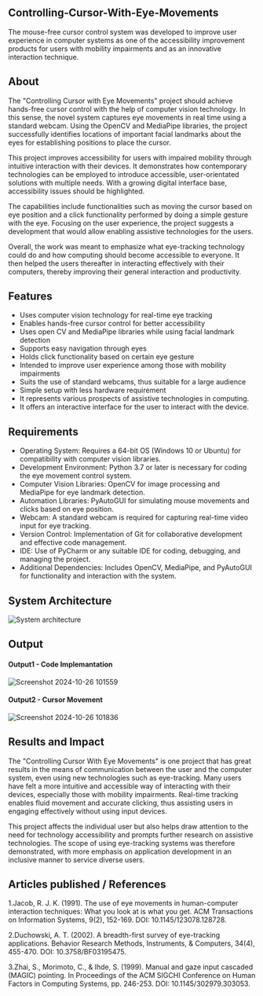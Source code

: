 ## Controlling-Cursor-With-Eye-Movements

The mouse-free cursor control system was developed to improve user experience in computer systems as one of the accessibility improvement products for users with mobility impairments and as an innovative interaction technique.

## About
<!--Detailed Description about the project-->
The "Controlling Cursor with Eye Movements" project should achieve hands-free cursor control with the help of computer vision technology. In this sense, the novel system captures eye movements in real time using a standard webcam. Using the OpenCV and MediaPipe libraries, the project successfully identifies locations of important facial landmarks about the eyes for establishing positions to place the cursor.

This project improves accessibility for users with impaired mobility through intuitive interaction with their devices. It demonstrates how contemporary technologies can be employed to introduce accessible, user-orientated solutions with multiple needs. With a growing digital interface base, accessibility issues should be highlighted.

The capabilities include functionalities such as moving the cursor based on eye position and a click functionality performed by doing a simple gesture with the eye. Focusing on the user experience, the project suggests a development that would allow enabling assistive technologies for the users.

Overall, the work was meant to emphasize what eye-tracking technology could do and how computing should become accessible to everyone. It then helped the users thereafter in interacting effectively with their computers, thereby improving their general interaction and productivity.

## Features
<!--List the features of the project as shown below-->
- Uses computer vision technology for real-time eye tracking
- Enables hands-free cursor control for better accessibility
- Uses open CV and MediaPipe libraries while using facial landmark detection
- Supports easy navigation through eyes
- Holds click functionality based on certain eye gesture
- Intended to improve user experience among those with mobility impairments
- Suits the use of standard webcams, thus suitable for a large audience
- Simple setup with less hardware requirement
- It represents various prospects of assistive technologies in computing.
- It offers an interactive interface for the user to interact with the device.

## Requirements
<!--List the requirements of the project as shown below-->
* Operating System: Requires a 64-bit OS (Windows 10 or Ubuntu) for compatibility with computer vision libraries.
* Development Environment: Python 3.7 or later is necessary for coding the eye movement control system.
* Computer Vision Libraries: OpenCV for image processing and MediaPipe for eye landmark detection.
* Automation Libraries: PyAutoGUI for simulating mouse movements and clicks based on eye position.
* Webcam: A standard webcam is required for capturing real-time video input for eye tracking.
* Version Control: Implementation of Git for collaborative development and effective code management.
* IDE: Use of PyCharm or any suitable IDE for coding, debugging, and managing the project.
* Additional Dependencies: Includes OpenCV, MediaPipe, and PyAutoGUI for functionality and interaction with the system.







## System Architecture
<!--Embed the system architecture diagram as shown below-->

![System architecture](https://github.com/user-attachments/assets/63e3c796-08af-4c48-b820-5a3101e4a6d7)



## Output

<!--Embed the Output picture at respective places as shown below as shown below-->
#### Output1 - Code Implemantation

![Screenshot 2024-10-26 101559](https://github.com/user-attachments/assets/f37be419-9bf2-46db-bec6-e1a17ccda111)



#### Output2 - Cursor Movement

![Screenshot 2024-10-26 101836](https://github.com/user-attachments/assets/94c181e9-1f51-49bf-9026-deb0ccf46397)


## Results and Impact
<!--Give the results and impact as shown below-->
The "Controlling Cursor With Eye Movements" is one project that has great results in the means of communication between the user and the computer system, even using new technologies such as eye-tracking. Many users have felt a more intuitive and accessible way of interacting with their devices, especially those with mobility impairments. Real-time tracking enables fluid movement and accurate clicking, thus assisting users in engaging effectively without using input devices.

This project affects the individual user but also helps draw attention to the need for technology accessibility and prompts further research on assistive technologies. The scope of using eye-tracking systems was therefore demonstrated, with more emphasis on application development in an inclusive manner to service diverse users.

## Articles published / References

1.Jacob, R. J. K. (1991). The use of eye movements in human-computer interaction techniques: What you look at is what you get. ACM Transactions on Information Systems, 9(2), 152-169. DOI: 10.1145/123078.128728.

2.Duchowski, A. T. (2002). A breadth-first survey of eye-tracking applications. Behavior Research Methods, Instruments, & Computers, 34(4), 455-470. DOI: 10.3758/BF03195475.

3.Zhai, S., Morimoto, C., & Ihde, S. (1999). Manual and gaze input cascaded (MAGIC) pointing. In Proceedings of the ACM SIGCHI Conference on Human Factors in Computing Systems, pp. 246-253. DOI: 10.1145/302979.303053.





